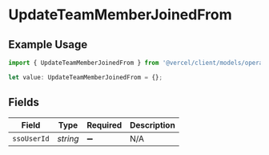 # UpdateTeamMemberJoinedFrom

## Example Usage

```typescript
import { UpdateTeamMemberJoinedFrom } from '@vercel/client/models/operations';

let value: UpdateTeamMemberJoinedFrom = {};
```

## Fields

| Field       | Type     | Required           | Description |
| ----------- | -------- | ------------------ | ----------- |
| `ssoUserId` | _string_ | :heavy_minus_sign: | N/A         |
